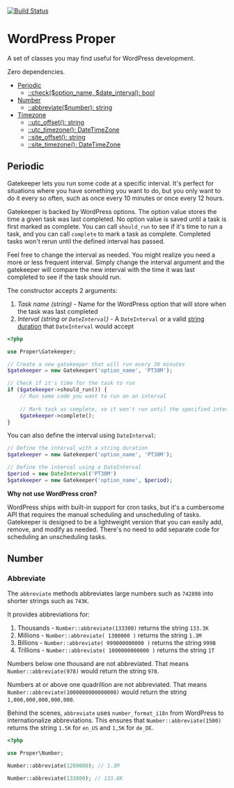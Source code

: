 [![Build Status](https://app.travis-ci.com/andrewjmead/wordpress-proper.svg?branch=main)](https://app.travis-ci.com/andrewjmead/wordpress-proper)

# WordPress Proper

A set of classes you may find useful for WordPress development.

Zero dependencies.

* [Periodic](#periodic)
  * [::check($option_name, $date_interval): bool](#periodic)
* [Number](#number)
  * [::abbreviate($number): string](#abbreviate)
* [Timezone](#timezone)
  * [::utc_offset(): string](#utc_offset)
  * [::utc_timezone(): DateTimeZone](#utc_offset)
  * [::site_offset(): string](#site_offset)
  * [::site_timezone(): DateTimeZone](#site_timezone)

## Periodic

Gatekeeper lets you run some code at a specific interval. It's perfect for situations where you have something you want to do, but you only want to do it every so often, such as once every 10 minutes or once every 12 hours.

Gatekeeper is backed by WordPress options. The option value stores the time a given task was last completed. No option value is saved until a task is first marked as complete. You can call `should_run` to see if it's time to run a task, and you can call `complete` to mark a task as complete. Completed tasks won't rerun until the defined interval has passed.

Feel free to change the interval as needed. You might realize you need a more or less frequent interval. Simply change the interval argument and the gatekeeper will compare the new interval with the time it was last completed to see if the task should run.

The constructor accepts 2 arguments:

1. *Task name (string)* - Name for the WordPress option that will store when the task was last completed
2. *Interval (string or `DateInterval`)* - A `DateInterval` or a valid [string duration](https://www.php.net/manual/en/dateinterval.construct.php#refsect1-dateinterval.construct-parameters) that `DateInterval` would accept


```php
<?php

use Proper\Gatekeeper;

// Create a new gatekeeper that will run every 30 minutes
$gatekeeper = new Gatekeeper('option_name', 'PT30M');

// Check if it's time for the task to run
if ($gatekeeper->should_run()) {
    // Run some code you want to run on an interval
    
    // Mark task as complete, so it won't run until the specified interval of time has passed
    $gatekeeper->complete();
}
```

You can also define the interval using `DateInterval`:

```php
// Define the interval with a string duration
$gatekeeper = new Gatekeeper('option_name', 'PT30M');

// Define the interval using a DateInterval
$period = new DateInterval('PT30M')
$gatekeeper = new Gatekeeper('option_name', $period);
```

**Why not use WordPress cron?**

WordPress ships with built-in support for cron tasks, but it's a cumbersome API that requires the manual scheduling and unscheduling of tasks. Gatekeeper is designed to be a lightweight version that you can easily add, remove, and modify as needed. There's no need to add separate code for scheduling an unscheduling tasks. 

## Number

### Abbreviate

The `abbreviate` methods abbreviates large numbers such as `742898` into shorter strings such as `743K`.

It provides abbreviations for:

1. Thousands - `Number::abbreviate(133300)` returns the string `133.3K`
2. Millions - `Number::abbreviate( 1300000 )` returns the string `1.3M`
3. Billions - `Number::abbreviate( 999000000000 )` returns the string `999B`
4. Trillions - `Number::abbreviate( 1000000000000 )` returns the string `1T`

Numbers below one thousand are not abbreviated. That means `Number::abbreviate(978)` would return the string `978`.

Numbers at or above one quadrillion are not abbreviated. That means `Number::abbreviate(1000000000000000)` would return the string `1,000,000,000,000,000`.

Behind the scenes, `abbreviate` uses `number_format_i18n` from WordPress to internationalize abbreviations. This ensures that `Number::abbreviate(1500)` returns the string `1.5K` for `en_US` and `1,5K` for `de_DE`.

```php
<?php

use Proper\Number;

Number::abbreviate(1260000); // 1.3M

Number::abbreviate(133800); // 133.8K
```

